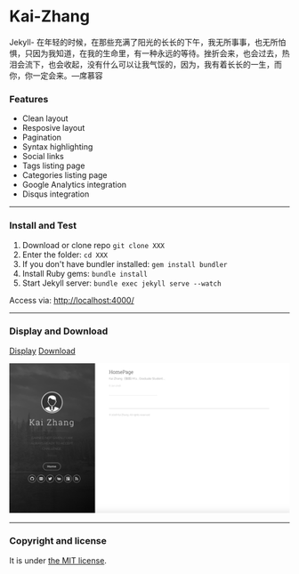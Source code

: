 # Kai-Zhang

Jekyll- 在年轻的时候，在那些充满了阳光的长长的下午，我无所事事，也无所怕惧，只因为我知道，在我的生命里，有一种永远的等待。挫折会来，也会过去，热泪会流下，也会收起，没有什么可以让我气馁的，因为，我有着长长的一生，而你，你一定会来。—席慕容


### Features

* Clean layout
* Resposive layout
* Pagination
* Syntax highlighting
* Social links
* Tags listing page
* Categories listing page
* Google Analytics integration
* Disqus integration

---

### Install and Test

1. Download or clone repo `git clone XXX`
2. Enter the folder: `cd XXX`
3. If you don't have bundler installed: `gem install bundler`
3. Install Ruby gems: `bundle install`
4. Start Jekyll server: `bundle exec jekyll serve --watch`

Access via: [http://localhost:4000/](http://localhost:4000/)

---

### Display and Download

[Display](https://1146976048qq.github.io/)
[Download](https://github.com/1146976048qq/1146976048qq.github.io)

![jekyll-uno - free Jekyll theme](/screenshot.png)

---

### Copyright and license

It is under [the MIT license](/LICENSE).